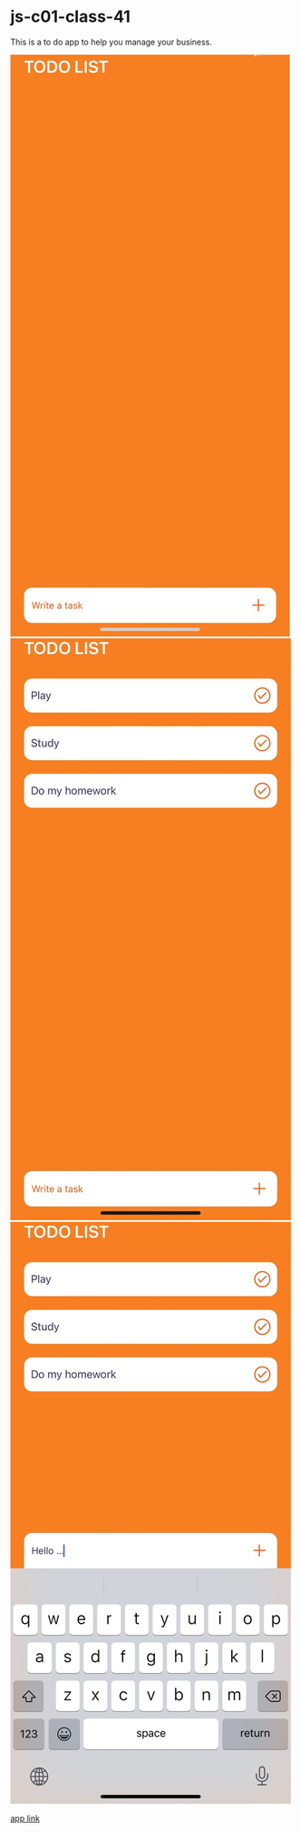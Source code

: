 # js-c01-class-41

This is a to do app to help you manage your business.

![1](./img/1.jpeg)
![2](./img/2.jpeg)
![3](./img/3.jpeg)

[app link](https://expo.dev/@halaalmasharfeh/to-do-app)
